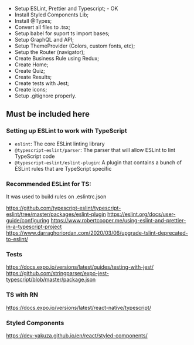 - Setup ESLint, Prettier and Typescript; - OK
- Install Styled Components Lib;
- Install @Types;
- Convert all files to .tsx;
- Setup babel for suport ts import bases;
- Setup GraphQL and API;
- Setup ThemeProvider (Colors, custom fonts, etc);
- Setup the Router (navigator);
- Create Business Rule using Redux;
- Create Home;
- Create Quiz;
- Create Results;
- Create tests with Jest;
- Create icons;
- Setup .gitignore properly.

## Must be included here

### Setting up ESLint to work with TypeScript

- `eslint`: The core ESLint linting library
- `@typescript-eslint/parser`: The parser that will allow ESLint to lint TypeScript code
- `@typescript-eslint/eslint-plugin`: A plugin that contains a bunch of ESLint rules that are TypeScript specific

### Recommended ESLint for TS:

It was used to build rules on .eslintrc.json

https://github.com/typescript-eslint/typescript-eslint/tree/master/packages/eslint-plugin
https://eslint.org/docs/user-guide/configuring
https://www.robertcooper.me/using-eslint-and-prettier-in-a-typescript-project
https://www.darraghoriordan.com/2020/03/06/upgrade-tslint-deprecated-to-eslint/

### Tests

https://docs.expo.io/versions/latest/guides/testing-with-jest/
https://github.com/stringparser/expo-jest-typescript/blob/master/package.json

### TS with RN

https://docs.expo.io/versions/latest/react-native/typescript/

### Styled Components

https://dev-yakuza.github.io/en/react/styled-components/
